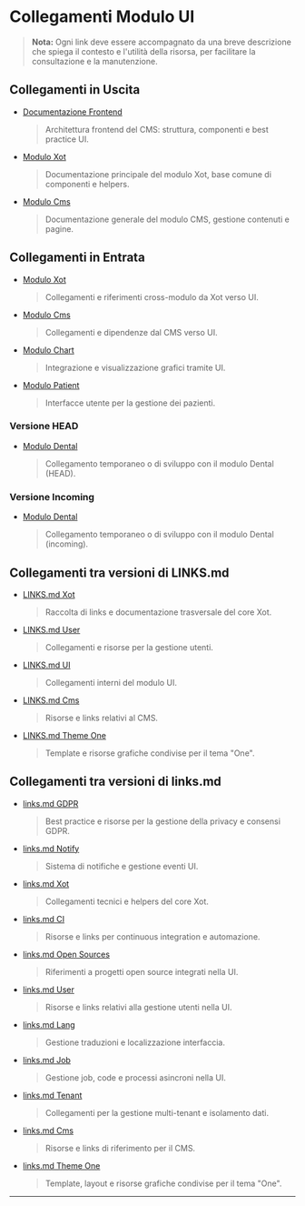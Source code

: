 # Collegamenti Modulo UI

> **Nota:** Ogni link deve essere accompagnato da una breve descrizione che spiega il contesto e l'utilità della risorsa, per facilitare la consultazione e la manutenzione.

## Collegamenti in Uscita
- [Documentazione Frontend](../Cms/docs/frontend-architecture.md)
  > Architettura frontend del CMS: struttura, componenti e best practice UI.
- [Modulo Xot](../Xot/docs/README.md)
  > Documentazione principale del modulo Xot, base comune di componenti e helpers.
- [Modulo Cms](../Cms/docs/README.md)
  > Documentazione generale del modulo CMS, gestione contenuti e pagine.

## Collegamenti in Entrata
- [Modulo Xot](../Xot/docs/LINKS.md)
  > Collegamenti e riferimenti cross-modulo da Xot verso UI.
- [Modulo Cms](../Cms/docs/LINKS.md)
  > Collegamenti e dipendenze dal CMS verso UI.
- [Modulo Chart](../Chart/docs/LINKS.md)
  > Integrazione e visualizzazione grafici tramite UI.
- [Modulo Patient](../Patient/docs/LINKS.md)
  > Interfacce utente per la gestione dei pazienti.

### Versione HEAD
- [Modulo Dental](../Dental/docs/LINKS.md)
  > Collegamento temporaneo o di sviluppo con il modulo Dental (HEAD).

### Versione Incoming
- [Modulo Dental](../Dental/docs/LINKS.md)
  > Collegamento temporaneo o di sviluppo con il modulo Dental (incoming).

## Collegamenti tra versioni di LINKS.md
- [LINKS.md Xot](../../../Xot/docs/LINKS.md)
  > Raccolta di links e documentazione trasversale del core Xot.
- [LINKS.md User](../../../User/docs/LINKS.md)
  > Collegamenti e risorse per la gestione utenti.
- [LINKS.md UI](../../../UI/docs/LINKS.md)
  > Collegamenti interni del modulo UI.
- [LINKS.md Cms](../../../Cms/docs/LINKS.md)
  > Risorse e links relativi al CMS.
- [LINKS.md Theme One](../../../../Themes/One/docs/LINKS.md)
  > Template e risorse grafiche condivise per il tema "One".

## Collegamenti tra versioni di links.md
- [links.md GDPR](../../Gdpr/docs/links.md)
  > Best practice e risorse per la gestione della privacy e consensi GDPR.
- [links.md Notify](../../Notify/docs/links.md)
  > Sistema di notifiche e gestione eventi UI.
- [links.md Xot](../../Xot/docs/links.md)
  > Collegamenti tecnici e helpers del core Xot.
- [links.md CI](../../Xot/docs/ci/links.md)
  > Risorse e links per continuous integration e automazione.
- [links.md Open Sources](../../Xot/docs/open_sources/links.md)
  > Riferimenti a progetti open source integrati nella UI.
- [links.md User](../../User/docs/links.md)
  > Risorse e links relativi alla gestione utenti nella UI.
- [links.md Lang](../../Lang/docs/links.md)
  > Gestione traduzioni e localizzazione interfaccia.
- [links.md Job](../../Job/docs/links.md)
  > Gestione job, code e processi asincroni nella UI.
- [links.md Tenant](../../Tenant/docs/it/links/links.md)
  > Collegamenti per la gestione multi-tenant e isolamento dati.
- [links.md Cms](../../Cms/docs/links.md)
  > Risorse e links di riferimento per il CMS.
- [links.md Theme One](../../../Themes/One/docs/links.md)
  > Template, layout e risorse grafiche condivise per il tema "One".

---

